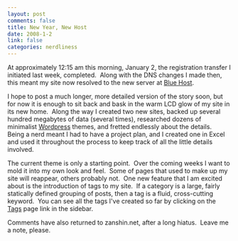 ```yaml
--- 
layout: post
comments: false
title: New Year, New Host
date: 2008-1-2
link: false
categories: nerdliness
---
```

At approximately 12:15 am this morning, January 2, the registration transfer I initiated last week, completed.  Along with the DNS changes I made then, this meant my site now resolved to the new server at <a href="http://bluehost.com" title="Blue Host">Blue Host</a>.

I hope to post a much longer, more detailed version of the story soon, but for now it is enough to sit back and bask in the warm LCD glow of my site in its new home.  Along the way I created two new sites, backed up several hundred megabytes of data (several times), researched dozens of minimalist <a href="http://wordpress.org" title="Wordpress">Wordpress</a> themes, and fretted endlessly about the details.  Being a nerd meant I had to have a project plan, and I created one in Excel and used it throughout the process to keep track of all the little details involved.

The current theme is only a starting point.  Over the coming weeks I want to mold it into my own look and feel.  Some of pages that used to make up my site will reappear, others probably not.  One new feature that I am excited about is the introduction of tags to my site.  If a category is a large, fairly statically defined grouping of posts, then a tag is a fluid, cross-cutting keyword.  You can see all the tags I've created so far by clicking on the <a href="http://zanshin.net/tags">Tags</a> page link in the sidebar.

Comments have also returned to zanshin.net, after a long hiatus.  Leave me a note, please.
